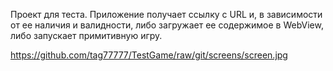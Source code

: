Проект для теста.
Приложение получает ссылку с URL и, в зависимости от ее наличия и валидности, либо загружает ее содержимое в WebView, либо запускает примитивную игру.

https://github.com/tag77777/TestGame/raw/git/screens/screen.jpg

